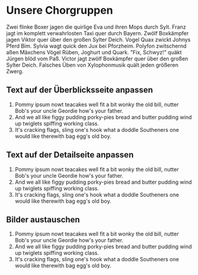 # Unsere Chorgruppen

Zwei flinke Boxer jagen die quirlige Eva und ihren Mops durch Sylt. Franz jagt im komplett verwahrlosten Taxi quer durch Bayern. Zwölf Boxkämpfer jagen Viktor quer über den großen Sylter Deich. Vogel Quax zwickt Johnys Pferd Bim. Sylvia wagt quick den Jux bei Pforzheim. Polyfon zwitschernd aßen Mäxchens Vögel Rüben, Joghurt und Quark. "Fix, Schwyz!" quäkt Jürgen blöd vom Paß. Victor jagt zwölf Boxkämpfer quer über den großen Sylter Deich. Falsches Üben von Xylophonmusik quält jeden größeren Zwerg. 

## Text auf der Überblicksseite anpassen

1. Pommy ipsum nowt teacakes well fit a bit wonky the old bill, nutter Bob's your uncle Geordie how's your father. 
1. And we all like figgy pudding porky-pies bread and butter pudding wind up twiglets spiffing working class.
1. It's cracking flags, sling one's hook what a doddle Southeners one would like therewith bag egg's old boy.

## Text auf der Detailseite anpassen

1. Pommy ipsum nowt teacakes well fit a bit wonky the old bill, nutter Bob's your uncle Geordie how's your father. 
1. And we all like figgy pudding porky-pies bread and butter pudding wind up twiglets spiffing working class.
1. It's cracking flags, sling one's hook what a doddle Southeners one would like therewith bag egg's old boy.

## Bilder austauschen

1. Pommy ipsum nowt teacakes well fit a bit wonky the old bill, nutter Bob's your uncle Geordie how's your father. 
1. And we all like figgy pudding porky-pies bread and butter pudding wind up twiglets spiffing working class.
1. It's cracking flags, sling one's hook what a doddle Southeners one would like therewith bag egg's old boy.